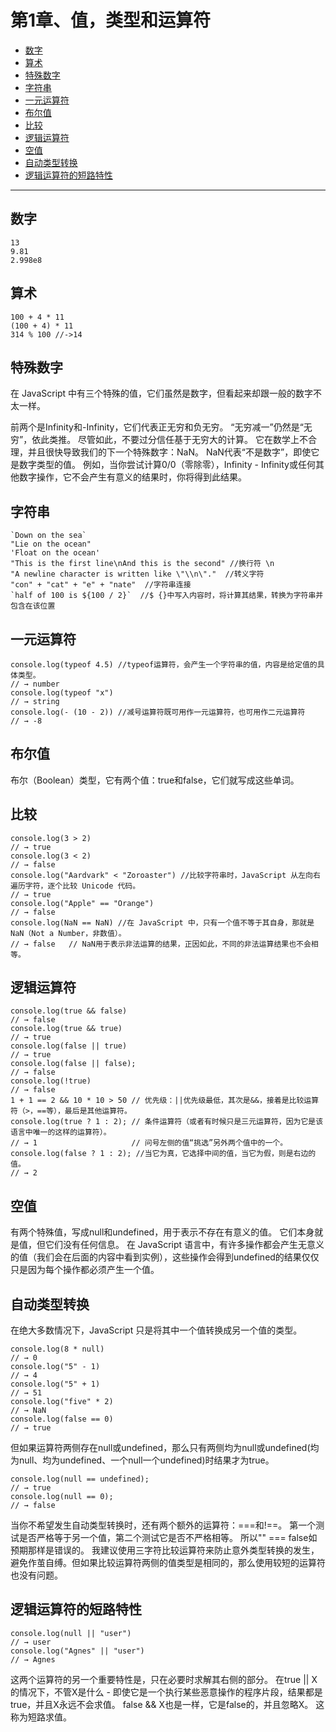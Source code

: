 # 第1章、值，类型和运算符

* [数字](#%E6%95%B0%E5%AD%97)
* [算术](#%E7%AE%97%E6%9C%AF)
* [特殊数字](#%E7%89%B9%E6%AE%8A%E6%95%B0%E5%AD%97)
* [字符串](#%E5%AD%97%E7%AC%A6%E4%B8%B2)
* [一元运算符](#%E4%B8%80%E5%85%83%E8%BF%90%E7%AE%97%E7%AC%A6)
* [布尔值](#%E5%B8%83%E5%B0%94%E5%80%BC)
* [比较](#%E6%AF%94%E8%BE%83)
* [逻辑运算符](#%E9%80%BB%E8%BE%91%E8%BF%90%E7%AE%97%E7%AC%A6)
* [空值](#%E7%A9%BA%E5%80%BC)
* [自动类型转换](#%E8%87%AA%E5%8A%A8%E7%B1%BB%E5%9E%8B%E8%BD%AC%E6%8D%A2)
* [逻辑运算符的短路特性](#%E9%80%BB%E8%BE%91%E8%BF%90%E7%AE%97%E7%AC%A6%E7%9A%84%E7%9F%AD%E8%B7%AF%E7%89%B9%E6%80%A7)

---

## 数字
```
13
9.81
2.998e8
```
## 算术
```
100 + 4 * 11
(100 + 4) * 11
314 % 100 //->14
```
## 特殊数字
在 JavaScript 中有三个特殊的值，它们虽然是数字，但看起来却跟一般的数字不太一样。

前两个是Infinity和-Infinity，它们代表正无穷和负无穷。 “无穷减一”仍然是“无穷”，依此类推。 尽管如此，不要过分信任基于无穷大的计算。 它在数学上不合理，并且很快导致我们的下一个特殊数字：NaN。
NaN代表“不是数字”，即使它是数字类型的值。 例如，当你尝试计算0/0（零除零），Infinity - Infinity或任何其他数字操作，它不会产生有意义的结果时，你将得到此结果。

## 字符串
```
`Down on the sea`
"Lie on the ocean"
'Float on the ocean'
"This is the first line\nAnd this is the second" //换行符 \n
"A newline character is written like \"\\n\"."  //转义字符
"con" + "cat" + "e" + "nate"  //字符串连接
`half of 100 is ${100 / 2}`  //$ {}中写入内容时，将计算其结果，转换为字符串并包含在该位置
```
## 一元运算符
```
console.log(typeof 4.5) //typeof运算符，会产生一个字符串的值，内容是给定值的具体类型。
// → number
console.log(typeof "x")
// → string
console.log(- (10 - 2)) //减号运算符既可用作一元运算符，也可用作二元运算符
// → -8
```
## 布尔值
布尔（Boolean）类型，它有两个值：true和false，它们就写成这些单词。
## 比较
```
console.log(3 > 2)
// → true
console.log(3 < 2)
// → false
console.log("Aardvark" < "Zoroaster") //比较字符串时，JavaScript 从左向右遍历字符，逐个比较 Unicode 代码。
// → true
console.log("Apple" == "Orange")
// → false
console.log(NaN == NaN) //在 JavaScript 中，只有一个值不等于其自身，那就是NaN（Not a Number，非数值）。
// → false   // NaN用于表示非法运算的结果，正因如此，不同的非法运算结果也不会相等。
```
## 逻辑运算符
```
console.log(true && false)
// → false
console.log(true && true)
// → true
console.log(false || true)
// → true
console.log(false || false);
// → false
console.log(!true)
// → false
1 + 1 == 2 && 10 * 10 > 50 // 优先级：||优先级最低，其次是&&，接着是比较运算符（>，==等），最后是其他运算符。
console.log(true ? 1 : 2); // 条件运算符（或者有时候只是三元运算符，因为它是该语言中唯一的这样的运算符）。  
// → 1                     // 问号左侧的值“挑选”另外两个值中的一个。
console.log(false ? 1 : 2); //当它为真，它选择中间的值，当它为假，则是右边的值。
// → 2
```
## 空值

有两个特殊值，写成null和undefined，用于表示不存在有意义的值。 它们本身就是值，但它们没有任何信息。
在 JavaScript 语言中，有许多操作都会产生无意义的值（我们会在后面的内容中看到实例），这些操作会得到undefined的结果仅仅只是因为每个操作都必须产生一个值。

## 自动类型转换

在绝大多数情况下，JavaScript 只是将其中一个值转换成另一个值的类型。
```
console.log(8 * null)
// → 0
console.log("5" - 1)
// → 4
console.log("5" + 1)
// → 51
console.log("five" * 2)
// → NaN
console.log(false == 0)
// → true
```
但如果运算符两侧存在null或undefined，那么只有两侧均为null或undefined(均为null、均为undefined、一个null一个undefined)时结果才为true。
```
console.log(null == undefined);
// → true
console.log(null == 0);
// → false
```
当你不希望发生自动类型转换时，还有两个额外的运算符：===和!==。 第一个测试是否严格等于另一个值，第二个测试它是否不严格相等。 所以"" === false如预期那样是错误的。
我建议使用三字符比较运算符来防止意外类型转换的发生，避免作茧自缚。但如果比较运算符两侧的值类型是相同的，那么使用较短的运算符也没有问题。

## 逻辑运算符的短路特性

```
console.log(null || "user")
// → user
console.log("Agnes" || "user")
// → Agnes
```

这两个运算符的另一个重要特性是，只在必要时求解其右侧的部分。 在true || X的情况下，不管X是什么 - 即使它是一个执行某些恶意操作的程序片段，结果都是true，并且X永远不会求值。 false && X也是一样，它是false的，并且忽略X。 这称为短路求值。